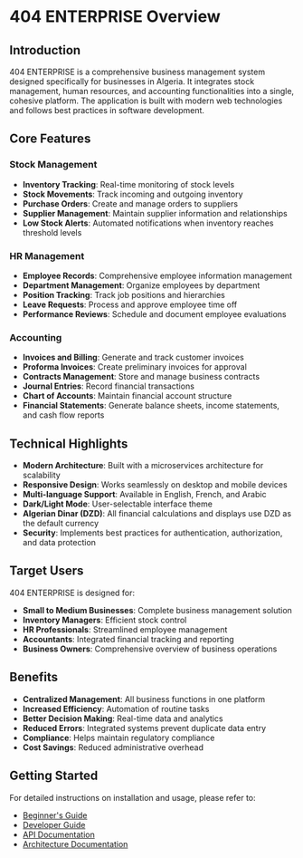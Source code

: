 # 404 ENTERPRISE Overview

## Introduction

404 ENTERPRISE is a comprehensive business management system designed specifically for businesses in Algeria. It integrates stock management, human resources, and accounting functionalities into a single, cohesive platform. The application is built with modern web technologies and follows best practices in software development.

## Core Features

### Stock Management
- **Inventory Tracking**: Real-time monitoring of stock levels
- **Stock Movements**: Track incoming and outgoing inventory
- **Purchase Orders**: Create and manage orders to suppliers
- **Supplier Management**: Maintain supplier information and relationships
- **Low Stock Alerts**: Automated notifications when inventory reaches threshold levels

### HR Management
- **Employee Records**: Comprehensive employee information management
- **Department Management**: Organize employees by department
- **Position Tracking**: Track job positions and hierarchies
- **Leave Requests**: Process and approve employee time off
- **Performance Reviews**: Schedule and document employee evaluations

### Accounting
- **Invoices and Billing**: Generate and track customer invoices
- **Proforma Invoices**: Create preliminary invoices for approval
- **Contracts Management**: Store and manage business contracts
- **Journal Entries**: Record financial transactions
- **Chart of Accounts**: Maintain financial account structure
- **Financial Statements**: Generate balance sheets, income statements, and cash flow reports

## Technical Highlights

- **Modern Architecture**: Built with a microservices architecture for scalability
- **Responsive Design**: Works seamlessly on desktop and mobile devices
- **Multi-language Support**: Available in English, French, and Arabic
- **Dark/Light Mode**: User-selectable interface theme
- **Algerian Dinar (DZD)**: All financial calculations and displays use DZD as the default currency
- **Security**: Implements best practices for authentication, authorization, and data protection

## Target Users

404 ENTERPRISE is designed for:
- **Small to Medium Businesses**: Complete business management solution
- **Inventory Managers**: Efficient stock control
- **HR Professionals**: Streamlined employee management
- **Accountants**: Integrated financial tracking and reporting
- **Business Owners**: Comprehensive overview of business operations

## Benefits

- **Centralized Management**: All business functions in one platform
- **Increased Efficiency**: Automation of routine tasks
- **Better Decision Making**: Real-time data and analytics
- **Reduced Errors**: Integrated systems prevent duplicate data entry
- **Compliance**: Helps maintain regulatory compliance
- **Cost Savings**: Reduced administrative overhead

## Getting Started

For detailed instructions on installation and usage, please refer to:
- [Beginner's Guide](BEGINNERS_GUIDE.md)
- [Developer Guide](DEVELOPER_GUIDE.md)
- [API Documentation](API.md)
- [Architecture Documentation](ARCHITECTURE.md)
